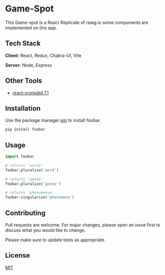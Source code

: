 # Game-Spot

This Game-spot is a React Replicate of rawg.io some components are implemented on this app.

## Tech Stack

**Client:** React, Redux, Chakra-UI, Vite

**Server:** Node, Express

## Other Tools

-   react-icons@4.7.1

## Installation

Use the package manager [pip](https://pip.pypa.io/en/stable/) to install foobar.

```bash
pip install foobar
```

## Usage

```python
import foobar

# returns 'words'
foobar.pluralize('word')

# returns 'geese'
foobar.pluralize('goose')

# returns 'phenomenon'
foobar.singularize('phenomena')
```

## Contributing

Pull requests are welcome. For major changes, please open an issue first
to discuss what you would like to change.

Please make sure to update tests as appropriate.

## License

[MIT](https://choosealicense.com/licenses/mit/)
